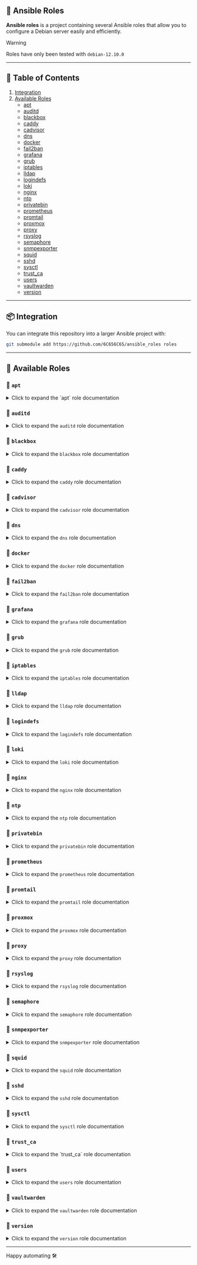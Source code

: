 ## 🚀 Ansible Roles

**Ansible roles** is a project containing several Ansible roles that allow you to configure a Debian server easily and efficiently.

> [!WARNING]
> Roles have only been tested with `debian-12.10.0`

---

## 📑 Table of Contents

1. [Integration](#-integration)
2. [Available Roles](#-available-roles)
   - [apt](#-apt)
   - [auditd](#-auditd)
   - [blackbox](#-blackbox)
   - [caddy](#-caddy)
   - [cadvisor](#-cadvisor)
   - [dns](#-dns)
   - [docker](#-docker)
   - [fail2ban](#-fail2ban)
   - [grafana](#-grafana)
   - [grub](#-grub)
   - [iptables](#-iptables)
   - [lldap](#-lldap)
   - [logindefs](#-logindefs)
   - [loki](#-loki)
   - [nginx](#-nginx)
   - [ntp](#-ntp)
   - [privatebin](#-privatebin)
   - [prometheus](#-prometheus)
   - [promtail](#-promtail)
   - [proxmox](#-proxmox)
   - [proxy](#-proxy)
   - [rsyslog](#-rsyslog)
   - [semaphore](#-semaphore)
   - [snmpexporter](#-snmpexporter)
   - [squid](#-squid)
   - [sshd](#-sshd)
   - [sysctl](#-sysctl)
   - [trust_ca](#-trust_ca)
   - [users](#-users)
   - [vaultwarden](#-vaultwarden)
   - [version](#-version)

---

## 📦 Integration

You can integrate this repository into a larger Ansible project with:

```bash
git submodule add https://github.com/6C656C65/ansible_roles roles
```

---

## 🔧 Available Roles

### 📄 `apt`

<details>
<summary>Click to expand the `apt` role documentation</summary>

Manages the installation and update of system packages using `apt`.

**✅ Features**

- Updates the `apt` package cache to ensure the latest package information.
- Upgrades all installed packages to the latest version.
- Installs a predefined set of system packages.
- Purges old packages that are no longer needed.

**📁 Structure**

```text
apt/
├── defaults/
│   └── main.yml
├── handlers/
│   └── main.yml
├── tasks/
│   └── main.yml
```

**⚙️ Defaults (`defaults/main.yml`)**

```yaml
packages_to_install:
  - "ntp"
  - "openssh-server"
  - "ca-certificates"
```

- `packages_to_install`: List of packages to be installed on the system. You can add additional packages to this list as needed.

**📋 Tasks**

- **Update apt package cache**: Updates the local package cache to ensure that the latest package versions are available.
- **Upgrade all packages**: Upgrades all installed packages to the latest version available.
- **Install required system packages**: Installs the packages specified in `packages_to_install`. This includes essential packages such as NTP, OpenSSH, and CA certificates.
  - This task triggers the handler `Purge old packages` to clean up obsolete packages after installation.

**🔁 Handlers**

- **Purge old packages**: Removes packages that are no longer needed (those marked for removal) by purging them from the system.

</details>

### 📄 `auditd`

<details>
<summary>Click to expand the <code>auditd</code> role documentation</summary>

This role installs and configures the `auditd` daemon on Debian-based systems. It enforces a custom set of audit rules, manages logging configuration, and ensures log rotation with tailored settings.

**✅ Features**

* Installs `auditd` and required packages
* Applies audit rules via `defaults/main.yml`
* Configures `/etc/audit/auditd.conf` using a Jinja2 template
* Deploys a custom `logrotate` configuration
* Ensures `auditd` service is restarted when necessary

**📁 Structure**

```text
auditd/
├── defaults/
│   └── main.yml
├── files/
│   └── logrotate.d/
│       └── audit
├── handlers/
│   └── main.yml
├── tasks/
│   └── main.yml
├── templates/
│   └── auditd.conf
```

**⚙️ Defaults (defaults/main.yml)**

```yaml
auditd_rules:
  - "-D"
  - "-b 8192"
  - "--backlog_wait_time 60000"
  - "-f 1"
  - "-a always,exit -F arch=b64 -S execve -k exec_commands"
  - "-a always,exit -F arch=b32 -S execve -k exec_commands"
  - "-w /etc/passwd -p wa -k passwd_changes"
  - "-w /etc/shadow -p wa -k shadow_changes"
  - "-a always,exit -F arch=b64 -S setuid,setgid -k privilege_change"
  - "-a always,exit -F arch=b32 -S setuid,setgid -k privilege_change"
```

* `auditd_rules`: List of audit rules to apply. These are written directly to `/etc/audit/rules.d/audit.rules`.

**📋 Tasks**

* Installs the `auditd` package
* Configures `/etc/audit/auditd.conf` using a Jinja2 template
* Generates `/etc/audit/rules.d/audit.rules` using the `auditd_rules` list
* Deploys a custom `logrotate` configuration for audit logs
* Notifies handler to restart `auditd` after any changes

**🔁 Handlers**

```yaml
- name: Restart auditd via systemd
  ansible.builtin.systemd:
    name: auditd.service
    state: restarted
    enabled: true
```

This handler ensures that changes are applied immediately by restarting the service.

**📄 Template: auditd.conf**

The template defines audit daemon behavior, including file paths, disk space handling, and log format. It follows secure and production-friendly defaults, with `log_format = ENRICHED` and log rotation triggers.

**🌀 Log Rotation: logrotate.d/audit**

```conf
/var/log/audit/audit.log {
    daily
    missingok
    rotate 0
    size 100M
    create 0600 root root
    postrotate
        /usr/sbin/service auditd reload > /dev/null 2>&1 || true
    endscript
    compress
    delaycompress
    notifempty
}
```

This configuration ensures logs are rotated safely and auditd is reloaded afterward.

</details>

### 📄 `blackbox`

<details>
<summary>Click to expand the <code>blackbox</code> role documentation</summary>

Installs and configures the [Blackbox Exporter](https://github.com/prometheus/blackbox_exporter), a Prometheus exporter for blackbox probing, using Docker Compose to manage the service.

**✅ Features**

* Creates the necessary directory structure for Blackbox Exporter configuration
* Deploys a templated `docker-compose.yml` for Docker container setup
* Configures Blackbox Exporter with a custom `blackbox.yml` configuration file
* Supports HTTP probing with customizable timeout, proxy settings, and SSL verification
* Allows easy modifications of the configuration file via a Jinja2 template

**📁 Directory Structure**

```text
blackbox/
├── defaults/
│   └── main.yml        # Default variables for blackbox exporter configuration
├── handlers/
│   └── main.yml        # Handlers for restarting the blackbox-exporter service
├── tasks/
│   └── main.yml        # Main tasks for setup and configuration
├── templates/
│   ├── blackbox.yml    # Blackbox exporter configuration template
│   └── docker-compose.yml  # Docker Compose template for Blackbox Exporter setup
```

**⚙️ Default Configuration (`defaults/main.yml`)**

```yaml
blackbox_directory: /opt/blackbox  # Directory where Blackbox Exporter configuration is stored
```

* `blackbox_directory`: Specifies the root path where Blackbox Exporter will be installed.

**📋 Tasks**

* Creates necessary directories for Blackbox Exporter configuration
* Deploys the `docker-compose.yml` file using Jinja2 templating
* Templates the `blackbox.yml` configuration file and notifies Blackbox Exporter restart
* Starts the Blackbox Exporter service using Docker Compose (`docker-compose up -d`)

**📝 Templates**

* `templates/blackbox.yml`: Defines the Blackbox Exporter configuration for probing HTTP services.
* `templates/docker-compose.yml`: Defines the Blackbox Exporter container setup, volumes, and configuration command.

**🔧 Requirements**

* Docker and Docker Compose must be installed on the target machine

**📋 Handlers**

* **Restart Blackbox Exporter**: Ensures that Blackbox Exporter restarts when the configuration is updated.

```yaml
- name: Restart blackbox-exporter
  ansible.builtin.command: docker-compose restart blackbox-exporter
  args:
    chdir: "{{ blackbox_directory }}"
  changed_when: false
```

</details>

### 📄 `caddy`

<details>
<summary>Click to expand the <code>caddy</code> role documentation</summary>

Deploys and configures the [Caddy](https://caddyserver.com/) web server using Docker with flexible reverse proxy rules and support for custom TLS certificates. Configuration is fully dynamic per host and domain.

**✅ Features**

* Manages Caddy deployment per host using Docker Compose
* Supports multiple domains per host with custom reverse proxy logic
* Allows full customization of `Caddyfile` via Jinja templating
* Accepts user-provided TLS certificates (intermediate CA)
* Automatically sets up directories, configurations, and starts Caddy
* Dynamic logging with per-host hostname injection

**📁 Structure**

```text
caddy/
├── defaults/
│   └── main.yml
├── files/
│   ├── intermediate_ca.crt
│   └── intermediate_ca.key
├── handlers/
│   └── main.yml
├── tasks/
│   └── main.yml
├── templates/
│   ├── docker-compose.yml
│   └── Caddyfile
```

**⚙️ Defaults (defaults/main.yml)**

```yaml
caddy_directory: /opt/caddy
# caddy_cert_source_override: /opt/caddy/certs

backend:
  hostA:
    ...
```

* `caddy_directory`: Path where Caddy configuration and Docker setup are deployed.
* `caddy_cert_source_override` (*optional*): Override the source directory for certificates.
* `backend`: Per-host domain configuration block with custom reverse proxy and logging logic (templated).

**📋 Tasks**

* Detect backends for the current host
* Create necessary directories (`/opt/caddy` and `/opt/caddy/certs`)
* Render and deploy `Caddyfile` and `docker-compose.yml` for the host
* Copy provided TLS certificate files into the correct path
* Start Caddy with Docker Compose
* Automatically restart the Caddy container if configuration or certs change

**🔁 Handlers**

* `Restart caddy docker`: Restarts the Caddy service in the deployment directory via Docker Compose

**📦 Docker Compose Template**

* Runs Caddy in a container
* Mounts host configuration and certificates
* Exposes standard HTTP/HTTPS ports (80, 443)
* Uses environment variables if necessary (template-ready)

**📄 Caddyfile Template**

* Generates a custom `Caddyfile` with dynamic domain blocks
* Supports advanced reverse proxying, including WebSocket support
* Logs requests with host-specific data
* Injects backend rules from `defaults/main.yml`

</details>

### 📄 `cadvisor`

<details>
<summary>Click to expand the <code>cadvisor</code> role documentation</summary>

Deploys and manages cAdvisor using Docker Compose to monitor container resource usage on the host system.

✅ Features

- Creates required directory structure for cAdvisor deployment.
- Deploys a customizable docker-compose.yml using a Jinja2 template.
- Starts the cAdvisor container with Docker Compose.
- Provides a handler to restart cAdvisor if configuration changes.

📁 Structure

```text
cadvisor/
├── defaults/
│   └── main.yml
├── handlers/
│   └── main.yml
├── tasks/
│   └── main.yml
├── templates/
│   └── docker-compose.yml
```

⚙️ Defaults (defaults/main.yml)

```yaml
cadvisor_directory: "/opt/cadvisor"
```

- `cadvisor_directory`: Base directory on the target system where cAdvisor will be deployed.

📋 Tasks

- Create required directories: Ensures the base directory for cAdvisor exists with correct permissions.
- Copy docker-compose.yml: Renders and copies the Docker Compose file from template to the target directory. Triggers the handler to restart the service if the file is changed.
- Start cadvisor containers: Uses docker-compose to bring up the cAdvisor service in detached mode.

🔁 Handlers

- `Restart cadvisor`: Restarts the cAdvisor container using docker-compose when configuration is updated.

</details>

### 📄 `dns`

<details>
<summary>Click to expand the <code>dns</code> role documentation</summary>

Configures the DNS settings for the system, including the domain, search domains, and nameservers.

**✅ Features**

- Configures the `/etc/resolv.conf` file with domain, search, and nameserver settings.
- Restarts the networking service after DNS configuration changes.

**📁 Structure**

```text
dns/
├── defaults/
│   └── main.yml
├── handlers/
│   └── main.yml
├── tasks/
│   └── main.yml
```

**⚙️ Defaults (`defaults/main.yml`)**

```yaml
domain: local
search: local
nameserver: 10.0.0.254
```

- `domain`: The default DNS domain name.
- `search`: The domain search list.
- `nameserver`: The IP address of the DNS server.

**📋 Tasks**

- Copies the DNS configuration to `/etc/resolv.conf` with the values specified in `defaults/main.yml`.
- Notifies the `Restart networking service` handler to apply the changes.

**🔁 Handlers**

- `Restart networking service`: Restarts the networking service to apply the new DNS settings.

</details>

### 📄 `docker`

<details>
<summary>Click to expand the <code>docker</code> role documentation</summary>

Installs Docker and Docker Compose, configures proxy settings, and manages user access.

**✅ Features**

- Installs Docker and Docker Compose packages.
- Adds specified users to the `docker` group.
- Configures system-wide Docker proxy settings via systemd drop-in.
- Reloads systemd and restarts Docker when proxy settings change.

**📁 Structure**

```text
docker/
├── defaults/
│   └── main.yml
├── handlers/
│   └── main.yml
├── tasks/
│   └── main.yml
├── templates/
│   └── override.conf
```

**⚙️ Defaults (`defaults/main.yml`)**

```yaml
http_proxy: "http://proxy.company.com:3128"
https_proxy: "https://proxy.company.com:3128"
no_proxy: "localhost,127.0.0.1,10.0.0.0/16,192.168.0.0/16,172.16.0.0/12"

docker_users:
  - user
```

- `http_proxy`: Proxy server for HTTP traffic.
- `https_proxy`: Proxy server for HTTPS traffic.
- `no_proxy`: Comma-separated list of addresses that bypass the proxy.
- `docker_users`: List of users to add to the `docker` group.

**📋 Tasks**

- Installs `docker` and `docker-compose` using the system package manager.
- Adds each user listed in `docker_users` to the `docker` group.
- Creates the directory `/etc/systemd/system/docker.service.d` if it doesn't exist.
- Applies proxy settings by templating `override.conf`.
- Notifies handlers to reload systemd and restart Docker.

**🔁 Handlers**

- `Reload systemd`: Runs `systemctl daemon-reload` to apply service changes.
- `Restart docker`: Restarts the Docker service to apply updated configuration.

</details>

### 📄 `fail2ban`

<details>
<summary>Click to expand the <code>fail2ban</code> role documentation</summary>

Configures and installs Fail2Ban to protect the system against brute-force attacks and suspicious login attempts.

**✅ Features**

- Installs the Fail2Ban package from the system repository.
- Ensures jail.local exists as a safe copy of the default jail.conf.
- Prepares the system for further custom jail configurations.
- Sets correct file ownership and permissions for jail.local.

**📁 Structure**

```text
fail2ban/
├── defaults/
│   └── main.yml
├── handlers/
│   └── main.yml
├── tasks/
│   └── main.yml
```

**⚙️ Defaults (`defaults/main.yml`)**

```yaml
fail2ban_config_file: /etc/fail2ban/jail.local
fail2ban_source_file: /etc/fail2ban/jail.conf
```

- `fail2ban_config_file`: Path to the fail2ban configuration file to be used (usually jail.local).
- `fail2ban_source_file`: Default configuration file used as the template for jail.local.

**📋 Tasks**

- **Install Fail2Ban package**: Installs the fail2ban package using apt and ensures the package cache is up to date.
- **Ensure jail.local exists from default jail.conf**: Copies the default jail.conf file to jail.local to allow custom configuration while preserving upstream updates. File permissions are set to 0644 and owned by root.

**🔁 Handlers**

- `Restart fail2ban`: Restarts the Fail2Ban service when the configuration file is modified.

</details>

### 📄 `grafana`

<details>
<summary>Click to expand the <code>grafana</code> role documentation</summary>

Installs and configures Grafana using Docker, customizes users, alerts, dashboards, and datasources.

**✅ Features**

* Installs Grafana via Docker Compose.
* Configures Grafana settings including global settings, security, and user preferences.
* Sets up SMTP for email notifications.
* Provisions Grafana dashboards and datasources.
* Allows customization of alerting settings.

**📁 Structure**

```text
grafana/
├── defaults/
│   └── main.yml
├── files/
│   ├── dashboards/
│   └── provisioning/
├── handlers/
│   └── main.yml
├── tasks/
│   └── main.yml
├── templates/
│   └── docker-compose.yml
```

**⚙️ Defaults (`defaults/main.yml`)**

```yaml
grafana_directory: /opt/grafana
grafana_external_networks:
  ...
grafana_global:
  ...
grafana_security:
  ...
grafana_users:
  ...
grafana_smtp:
  ...
```

* `grafana_directory`: Directory where Grafana will be installed.
* `grafana_external_networks`: List of external networks to connect Grafana to.
* `grafana_global`: Global configuration settings for Grafana.
* `grafana_security`: Security settings for Grafana (admin credentials).
* `grafana_users`: User preferences for Grafana.
* `grafana_smtp`: SMTP settings for email notifications.

**📋 Tasks**

* Installs Grafana and Docker Compose.
* Configures Grafana based on `defaults/main.yml` variables.
* Creates necessary directories for Grafana and copies configuration files.
* Provisions dashboards, datasources, and alerting rules.
* Starts Grafana using Docker Compose.

**🔁 Handlers**

* `Restart grafana`: Restarts the Grafana container to apply updated configurations.

</details>

### 📄 `grub`

<details>
<summary>Click to expand the <code>grub</code> role documentation</summary>

Configures a GRUB password for boot-time protection and blacklists specific kernel modules to harden system security.

**✅ Features**

- Sets a `password_pbkdf2` in `/etc/grub.d/40_custom` to protect GRUB access.
- Regenerates GRUB configuration using `update-grub`.
- Blacklists USB storage and FireWire kernel modules for security.

**📁 Structure**

```text
grub/
├── defaults/
│   └── main.yml
├── tasks/
│   └── main.yml
```

**⚙️ Defaults (`defaults/main.yml`)**

```yaml
grub_password: "grub.pbkdf2.sha512.10000.929D04D84DD6906946D134E7A7FB1644DB5785B8B71B9900D5B45E01B50128E66486865B2222644ACAE29778CE61161AD6680470D827B508A61458C302C5B66C.ACD515811D6CC1948F6EF89FB58881EA3670583275D3014C510C5C6478B55046FF5DDDD7669FA56451D90680ACF4968891338BD1710CCBA653433BE7B4E313B0"
```

- `grub_password`: The PBKDF2 hash for the GRUB superuser password.
  - **Default password is** `changeme`
  - **⚠️ It is strongly recommended to change it.**

To generate a new GRUB password hash, use:

```bash
grub-mkpasswd-pbkdf2
```

**📋 Tasks**

- Inserts a GRUB `superuser` and `password_pbkdf2` block into `/etc/grub.d/40_custom`.
- Runs `update-grub` to apply the new GRUB configuration.
- Adds the following kernel modules to the blacklist:
  - `usb_storage`
  - `firewire_core`
  - `firewire_ohci`

</details>

### 📄 `iptables`

<details>
<summary>Click to expand the <code>iptables</code> role documentation</summary>

Configures and manages firewall rules using `iptables` to secure the system. This role allows you to define custom firewall rules, set default policies, log blocked traffic, and persist the rules across reboots.

**✅ Features**

* Sets the default policy for incoming traffic to `ACCEPT` and later switches it to `DROP`.
* Adds custom firewall rules from a predefined list with conditions.
* Logs blocked incoming traffic for monitoring purposes.
* Saves the `iptables` rules to a persistent configuration file.

**📁 Structure**

```text
iptables/
├── defaults/
│   └── main.yml
├── tasks/
│   └── main.yml
```

**⚙️ Defaults (`defaults/main.yml`)**

```yaml
iptables_rules:
  - { description: "Allow HTTP 80/tcp from anywhere", port: 80, proto: tcp }
  - { description: "Allow DNS 53/udp from anywhere", port: 53, proto: udp }
  - { description: "Allow SSH 22/tcp from firewall", port: 22, proto: tcp, source: "10.0.0.254" }
  - { description: "Allow SNMP 162/udp on specific interface", port: 162, proto: udp, interface: "ens18" }
  - { description: "Allow LDAP 389/tcp on specific host", port: 389, proto: tcp, condition: "{{inventory_hostname != 'hostA'}}" }
  - { description: "Established connections", match: conntrack, ctstate: "ESTABLISHED,RELATED" }
```

* `iptables_rules`: A list of firewall rules with their description, port, protocol, source IP, and conditions (if any).

  * **`port`**: Port number for the rule.
  * **`proto`**: Protocol (TCP or UDP).
  * **`source`**: Source IP address for the rule (optional).
  * **`condition`**: A condition to apply the rule (optional).
  * **`match`** and **`ctstate`**: Used for connection tracking states (optional).
  * **`interface`**: The network interface (optional).

**📋 Tasks**

* **Set default policy to ACCEPT**: Sets the default policy for incoming traffic to `ACCEPT`.
* **Flush existing rules**: Clears any existing `iptables` rules in the `INPUT` chain.
* **Add IPtables rules**: Loops through the `iptables_rules` list and applies each rule to the `INPUT` chain.
* **Log blocked traffic**: Logs any blocked traffic on the `INPUT` chain with the prefix `Blocked Input Traffic`.
* **Set default policy to DROP**: Sets the default policy for incoming traffic to `DROP` to block all traffic except the allowed rules.
* **Save iptables rules**: Persists the firewall rules by saving them to `/etc/iptables/rules.v4`.

This role applies firewall rules and logs blocked traffic as per the configuration defined in `defaults/main.yml`.

</details>

### 📄 `lldap`

<details>
<summary>Click to expand the <code>lldap</code> role documentation</summary>

Deploys and bootstraps [LLDAP](https://github.com/lldap/lldap) in Docker using a configurable directory layout. Supports LDAPS, SMTP for password reset, and user/group bootstrapping via JSON files.

**✅ Features**

* Runs LLDAP in Docker with full environment configuration
* Supports LDAPS via custom certificate files
* Allows SMTP configuration for password reset
* Bootstraps users and groups at first run
* Uses Docker Compose for service management
* Optional override for file source path (e.g., bootstrap or certs)

**📁 Structure**

```text
lldap/
├── defaults/
│   └── main.yml
├── files/
│   ├── bootstrap/
│   │   ├── group-configs/
│   │   │   └── groups.json
│   │   ├── group-schemas/
│   │   │   └── groups.json
│   │   └── user-configs/
│   │       └── users.json
│   └── certs/
│       ├── fullchain.pem
│       └── privkey.pem
├── handlers/
│   └── main.yml
├── tasks/
│   └── main.yml
├── templates/
│   └── docker-compose.yml
```

**⚙️ Defaults (defaults/main.yml)**

```yaml
lldap_directory: /opt/lldap
# lldap_files_source_override: /opt/lldap/files

lldap_global:
  ...

lldap_smtp:
  ...

lldap_ldaps:
  ...
```

* `lldap_directory`: Path where LLDAP will be deployed (config, certs, and bootstrap files).
* `lldap_files_source_override` (*optional*): Custom path to files directory (instead of default `roles/lldap/files`).
* `lldap_global`, `lldap_smtp`, `lldap_ldaps`: Define runtime behavior of LLDAP service.

**📋 Tasks**

* Create the required directories for LLDAP deployment
* Render and copy `docker-compose.yml` from a Jinja2 template
* Copy bootstrap files (users, groups) and certificates into the target directory
* Start the LLDAP container with Docker Compose
* Run the LLDAP bootstrap script (`/app/bootstrap.sh`) inside the container

**🔁 Handlers**

* `Start lldap`: Runs `docker-compose up -d` in the deployment directory
* `Apply bootstrap lldap`: Runs the bootstrap script inside the container

**📦 Docker Compose Template**

* Exposes default ports: 389 (LDAP), 636 (LDAPS), 17170 (Web UI)
* Mounts bootstrap and cert directories
* Configures environment variables for LLDAP behavior (LDAP base DN, SMTP, LDAPS, admin credentials, etc.)

</details>

### 📄 `logindefs`

<details>
<summary>Click to expand the <code>logindefs</code> role documentation</summary>

Manages the `/etc/login.defs` file to enforce system-wide login and password policies.

**✅ Features**

- Deploys a custom `/etc/login.defs` file using a Jinja2 template.
- Ensures correct permissions and ownership.

**📁 Structure**

```text
logindefs/
├── tasks/
│   └── main.yml
├── templates/
│   └── login.defs
```

**📋 Tasks**

- Uses a template (`login.defs`) to overwrite `/etc/login.defs`.
- Ensures the file is owned by `root:root` with read-only permissions (`0444`).

**📄 Template (`templates/login.defs`)**

The `login.defs` template should define system-wide settings for login, password expiration, UID/GID ranges, and other authentication parameters.

</details>

### 📄 `loki`

<details>
<summary>Click to expand the <code>loki</code> role documentation</summary>

Installs and configures [Loki](https://grafana.com/oss/loki/), a horizontally-scalable, highly-available, multi-tenant log aggregation system inspired by Prometheus. This role uses Docker Compose to deploy Loki with a custom configuration.

**✅ Features**

* Creates necessary directory structure for Loki configuration
* Configures Loki with TLS certificates and a custom configuration file
* Deploys Loki container using Docker Compose
* Supports retention policy and compactor configuration
* Supports custom TLS certificates for secure connections

**📁 Directory Structure**

```text
loki/
├── defaults/
│   └── main.yml        # Default variables for Loki configuration
├── files/
│   ├── certs/
│   │   ├── fullchain.pem  # Full certificate chain for TLS
│   │   └── privkey.pem    # Private key for TLS
│   └── local-config.yaml  # Loki configuration file
├── handlers/
│   └── main.yml        # Handlers for restarting Loki service
├── tasks/
│   └── main.yml        # Main tasks for setup and configuration
├── templates/
│   └── docker-compose.yml  # Docker Compose template for Loki setup
```

**⚙️ Default Configuration (`defaults/main.yml`)**

```yaml
loki_directory: /opt/loki  # Directory where Loki configuration and data will be stored
```

* `loki_directory`: Specifies the directory where Loki and its configuration will be installed.

**📋 Tasks**

* Creates necessary directories for Loki and its certificates
* Deploys the `docker-compose.yml` file using Jinja2 templating
* Configures and copies Loki's `local-config.yaml` file to the specified directory
* Copies TLS certificates (`fullchain.pem` and `privkey.pem`) for secure connections
* Starts the Loki service using Docker Compose (`docker-compose up -d`)

**📝 Templates**

* `templates/docker-compose.yml`: Defines the Loki container setup, including ports, volumes, and configuration file paths.
* `files/local-config.yaml`: Configuration file for Loki, including retention policies, compactor configuration, and TLS settings.

**🔧 Requirements**

* Docker and Docker Compose must be installed on the target machine

**📋 Example Loki Configuration (`files/local-config.yaml`)**

```yaml
auth_enabled: false

server:
  http_listen_port: 3100
  http_tls_config:
    cert_file: /etc/loki/certs/fullchain.pem
    key_file: /etc/loki/certs/privkey.pem

limits_config:
  retention_period: 7d

compactor:
  working_directory: /tmp/loki/retention
  retention_enabled: true
  retention_delete_delay: 2h
  delete_request_store: filesystem

common:
  instance_addr: 127.0.0.1
  path_prefix: /loki
  storage:
    filesystem:
      chunks_directory: /loki/chunks
      rules_directory: /loki/rules
  replication_factor: 1
  ring:
    kvstore:
      store: inmemory

schema_config:
  configs:
    - from: 2020-10-24
      store: tsdb
      object_store: filesystem
      schema: v13
      index:
        prefix: index_
        period: 24h

analytics:
  reporting_enabled: false
```

**📋 Tasks Breakdown**

* **Create directories**: Ensures that the necessary directories for configuration and certificates exist.
* **Copy docker-compose.yml**: Deploys the `docker-compose.yml` file for starting the Loki container.
* **Copy loki config**: Copies the custom Loki configuration file (`local-config.yaml`) to the specified directory.
* **Copy loki certs**: Copies the TLS certificates to secure the Loki HTTP server.
* **Start docker**: Launches the Loki container using Docker Compose.

**🔄 Handlers**

* **Restart Loki**: Restarts the Loki container when configuration files or certificates are updated.

```yaml
- name: Restart loki
  ansible.builtin.command: docker-compose restart loki
  args:
    chdir: "{{ loki_directory }}"
  changed_when: false
```

</details>

### 📄 `nginx`

<details>
<summary>Click to expand the <code>nginx</code> role documentation</summary>

Deploys and configures a reverse-proxy using Nginx in Docker with HTTPS support per host. The configuration is fully dynamic and defined through variables.

**✅ Features**

- Supports multiple hosts with different domains and backend services
- Automatically deploys SSL certificates (privkey.pem and fullchain.pem)
- Uses Docker Compose to manage Nginx as a container
- Dynamically generates nginx.conf and docker-compose.yml from templates
- Handler to restart Nginx when configuration changes

**📁 Structure**

```text
nginx/
├── defaults/
│   └── main.yml
├── files/
│   └── hostX/
│       └── domain/
│           ├── fullchain.pem
│           └── privkey.pem
├── handlers/
│   └── main.yml
├── tasks/
│   └── main.yml
├── templates/
│   ├── docker-compose.yml
│   └── nginx.conf
```

**⚙️ Defaults (defaults/main.yml)**

```yaml
nginx_directory: /opt/nginx
#nginx_cert_source_override: /opt/nginx/certs

backend:
  hostA:
    - domain: example.local
      network: example_net
      backend:
        - location: /
          conf: |
            proxy_pass http://backend:3000;
            proxy_set_header Host $host;
            proxy_set_header X-Real-IP $remote_addr;
            proxy_set_header X-Forwarded-For $proxy_add_x_forwarded_for;
            proxy_set_header X-Forwarded-Proto $scheme;
...
```

- `nginx_directory`: Path where the Nginx configuration and Docker setup will be stored.
- `nginx_cert_source_override` (*optional*): If defined, it overrides the default path used to copy certificates.

By default, the role expects certificates under roles/nginx/files/{{ inventory_hostname }}/.
If you want to manage certs outside the role, define this variable with an absolute path.

You can define multiple domains per host, and each domain can contain multiple backend location blocks.

**📋 Tasks**

- Check if certificates exist for the current host
- Create necessary directories for deployment
- Render and copy host-specific docker-compose.yml and nginx.conf
- Copy corresponding TLS certificates from files/
- Start the Nginx service using docker-compose
- Only runs if certificates are present for the host

**🔁 Handlers**

- `Restart nginx docker`: Restarts the Nginx service via docker-compose

**📦 Docker Compose Template**

- Exposes ports 80 and 443
- Mounts host configs and certs
- Supports multiple external networks as defined per backend

**📄 Nginx Config Template**

- Creates one server block per domain
- Sets SSL cert paths per domain
- Creates dynamic location blocks as configured

</details>

### 📄 `ntp`

<details>
<summary>Click to expand the <code>ntp</code> role documentation</summary>

Installs and configures an NTP (Network Time Protocol) server to synchronize the system time with a specified NTP server.

**✅ Features**

- Creates a log directory for the NTP service
- Copies a custom `ntp.conf` configuration file
- Restarts the NTP service after updating the configuration

**📁 Structure**

```text
ntp/
├── defaults/
│   └── main.yml
├── handlers/
│   └── main.yml
├── tasks/
│   └── main.yml
├── templates/
│   └── ntp.conf
```

**⚙️ Defaults (`defaults/main.yml`)**

```yaml
ntp_server: 10.0.0.254
```

- `ntp_server`: The NTP server address to synchronize the system time.

**📋 Tasks**

- Ensures the `/var/log/ntpsec` directory exists with the correct permissions
- Copies the `ntp.conf` file to `/etc/ntpsec/`
- Restarts the NTP service to apply configuration changes

**📝 Templates**

- `templates/ntp.conf`: A custom configuration file for the NTP service.

**🔁 Handlers**

- `Restart service`: Restarts the NTP service (`ntp`) after the configuration is updated.

**🔧 Requirements**

- The `ntp` or `ntpsec` service must be installed on the target machine.

</details>

### 📄 `privatebin`

<details>
<summary>Click to expand the <code>privatebin</code> role documentation</summary>

Installs and configures [PrivateBin](https://privatebin.info/), a minimalist, open-source online pastebin where the server has zero knowledge of pasted data.

**✅ Features**

- Creates the PrivateBin directory structure
- Deploys configuration files (`conf.php`, `docker-compose.yml`) from templates
- Starts PrivateBin via Docker Compose
- Automatically restarts the container when configuration changes

**📁 Structure**

```text
privatebin/
├── defaults/
│   └── main.yml
├── handlers/
│   └── main.yml
├── tasks/
│   └── main.yml
├── templates/
│   ├── conf.php
│   └── docker-compose.yml
```

**⚙️ Defaults (`defaults/main.yml`)**

```yaml
privatebin_directory: /opt/privatebin

privatebin:
  name: "Company - PrivateBin"
  enable_password: true
  enable_fileupload: false
  burnafterreadingselected: true
  defaultformatter: "plaintext"
  sizelimit: 10485760
  templateselection: false
  languageselection: false
  languagedefault: "en"
  expire_default: "1week"
  traffic_limit: 10
  traffic_exempted: "10.0.0.0/24"
  traffic_creators: "10.0.0.0/24"
```

- `privatebin_directory`: Root path for the PrivateBin installation.
- `privatebin`: Configuration dictionary used in the template `conf.php`.

**📋 Tasks**

- Creates the PrivateBin directory at the specified location
- Deploys `docker-compose.yml` and `conf.php` using Jinja2 templates
- Launches the PrivateBin container using Docker Compose
- Notifies a handler to restart the container if needed

**📝 Templates**

- `templates/conf.php`: PrivateBin main configuration file
- `templates/docker-compose.yml`: Defines the containerized PrivateBin service and its persistent volume

**🔁 Handlers**

- `Restart privatebin`: Restarts the container using Docker Compose after any configuration change

**🔧 Requirements**

- Docker and Docker Compose must be installed on the target machine

</details>

### 📄 `prometheus`

<details>
<summary>Click to expand the <code>prometheus</code> role documentation</summary>

Installs and configures [Prometheus](https://prometheus.io/), a powerful open-source monitoring and alerting toolkit, to collect and store metrics from configured targets. This role sets up Prometheus with Docker Compose and provides a custom configuration for scraping multiple targets.

**✅ Features**

* Creates necessary directories for Prometheus data and configuration
* Deploys Prometheus container using Docker Compose
* Configures Prometheus with a custom `prometheus.yml` file
* Supports integration with SNMP, Blackbox exporter, Node exporter, and cAdvisor
* Configures multiple external networks for Prometheus container communication
* Handles network and volume configurations in Docker Compose

**📁 Directory Structure**

```text
prometheus/
├── defaults/
│   └── main.yml        # Default variables for Prometheus configuration
├── handlers/
│   └── main.yml        # Handlers for restarting Prometheus service
├── tasks/
│   └── main.yml        # Main tasks for setup and configuration
├── templates/
│   ├── docker-compose.yml  # Docker Compose template for Prometheus setup
│   └── prometheus.yml     # Prometheus configuration template
```

**⚙️ Default Configuration (`defaults/main.yml`)**

```yaml
prometheus_directory: /opt/prometheus  # Directory where Prometheus will be installed
prometheus_external_networks:
  - blackbox_default  # External networks Prometheus will use for scraping
  - snmpexporter_default

scrape_configs:
  - job_name: 'prometheus'
    static_configs:
      - targets: ['localhost:9090']
  - job_name: 'snmp'
    metrics_path: /snmp
    params:
      module:
        - if_mib
    static_configs:
      - targets: ['hostC']
    relabel_configs:
      - source_labels: ['__address__']
        target_label: '__param_target'
      - source_labels: ['__param_target']
        target_label: 'instance'
      - target_label: '__address__'
        replacement: 'snmp-exporter:9116'
  # More scrape configurations (Node Exporter, Blackbox Exporter, cAdvisor) here...
```

* `prometheus_directory`: Specifies the directory where Prometheus and its configuration will be installed.
* `prometheus_external_networks`: List of external networks Prometheus will join for scraping metrics.

**📋 Tasks**

* **Create directories**: Ensures that the necessary directories for Prometheus data and configuration exist.
* **Copy docker-compose.yml**: Deploys the `docker-compose.yml` file for starting the Prometheus container.
* **Template prometheus config**: Templates the `prometheus.yml` configuration file, which contains the scrape targets and other settings.
* **Start docker**: Launches the Prometheus container using Docker Compose (`docker-compose up -d`).

**📝 Templates**

* `templates/docker-compose.yml`: Defines the Prometheus container setup, including ports, volumes, and network configuration.
* `templates/prometheus.yml`: The main Prometheus configuration file, which includes global settings and scrape configurations for various exporters (e.g., Node Exporter, Blackbox Exporter, SNMP).

**🔧 Requirements**

* Docker and Docker Compose must be installed on the target machine

**📋 Example Prometheus Configuration (`templates/prometheus.yml`)**

```yaml
global:
  scrape_interval: 30s  # Scrape interval for collecting metrics

scrape_configs:
  - job_name: 'prometheus'
    static_configs:
      - targets: ['localhost:9090']
  - job_name: 'snmp'
    metrics_path: /snmp
    params:
      module:
        - if_mib
    static_configs:
      - targets: ['hostC']
    relabel_configs:
      - source_labels: ['__address__']
        target_label: '__param_target'
      - source_labels: ['__param_target']
        target_label: 'instance'
      - target_label: '__address__'
        replacement: 'snmp-exporter:9116'
  # Additional scrape configurations...
```

**📋 Tasks Breakdown**

* **Create directories**: Ensures that necessary directories exist for Prometheus.
* **Copy docker-compose.yml**: Deploys the `docker-compose.yml` file for starting the Prometheus container.
* **Template prometheus config**: Templates the `prometheus.yml` file based on the variables defined in the role.
* **Start docker**: Launches the Prometheus service using Docker Compose, allowing for monitoring and metrics collection.

**🔄 Handlers**

* **Restart Prometheus**: Restarts the Prometheus container when configuration changes.

```yaml
- name: Restart prometheus
  ansible.builtin.command: docker-compose restart prometheus
  args:
    chdir: "{{ prometheus_directory }}"
  changed_when: false
```

</details>

### 📄 `promtail`

<details>
<summary>Click to expand the <code>promtail</code> role documentation</summary>

This role installs and configures **Promtail**, the log collection agent used to send logs to **Loki** for centralized log aggregation and analysis on Debian-based systems. It handles installation, configuration, and management of the Promtail service.

**✅ Features**

* Installs `promtail` and required dependencies
* Configures the Promtail service using a Jinja2 template
* Allows dynamic configuration of log scraping jobs based on the target host
* Ensures the Promtail service is started and enabled to run on boot
* Ensures proper systemd management of the Promtail service

**📁 Structure**

```text
promtail/
├── defaults/
│   └── main.yml
├── handlers/
│   └── main.yml
├── tasks/
│   └── main.yml
└── templates/
    └── config.yml.j2
````

**⚙️ Defaults (defaults/main.yml)**

```yaml
loki_url: https://loki.company.com:3100/
promtail_folder: /etc/promtail

promtail_jobs:
  all:
    - job_name: docker
      labels:
        job: docker
        __path__: /var/lib/docker/containers/*/*.log
  hostA:
    - job_name: squid
      labels:
        job: squid
        __path__: /var/log/squid/access.log
  hostB:
    - job_name: vaultwarden
      labels:
        job: vaultwarden
        __path__: /var/log/vaultwarden/vaultwarden.log
    - job_name: caddy
      labels:
        job: caddy
        __path__: /var/log/caddy/access.log
```

* `loki_url`: The URL of the Loki server where Promtail sends logs.
* `promtail_folder`: Directory for storing Promtail configuration files.
* `promtail_jobs`: Defines the jobs Promtail will scrape logs from, including different log sources based on the host.

**📋 Tasks**

* Installs the `promtail` package
* Configures Promtail's main configuration file using a Jinja2 template
* Generates dynamic Promtail job configurations based on the host
* Ensures the Promtail service is started and enabled to run at boot
* Notifies handlers to restart the Promtail service when necessary

**🔁 Handlers**

```yaml
- name: Restart promtail via systemd
  ansible.builtin.systemd:
    name: promtail.service
    state: restarted
    enabled: true
```

This handler ensures that changes to the configuration are applied immediately by restarting the Promtail service.

**📄 Template: config.yml.j2**

The template defines Promtail's behavior, including log scraping jobs, the Loki server to send logs to, and the file paths for log positions. It dynamically adapts to different hosts and log sources.

</details>

### 📄 `proxmox`

<details>
<summary>Click to expand the <code>proxmox</code> role documentation</summary>

Automate the creation and deployment of Debian-based virtual machines on a Proxmox server, including building custom preseeded ISO images.

---

**✅ Features**

* Builds a custom Debian ISO using preseed configuration
* Uploads ISO to specified Proxmox node(s)
* Creates and configures virtual machines via Proxmox API
* Allows detailed VM customization: memory, CPU, disk, network, tags, etc.
* Fully local ISO generation via [custom\_iso project](https://github.com/6C656C65/custom_iso)

---

**📁 Structure**

```text
proxmox/
├── defaults/
│   └── main.yml
├── tasks/
│   ├── main.yml
│   ├── iso.yml
│   └── vm.yml
```

---

**⚙️ Defaults (`defaults/main.yml`)**

```yaml
custom_iso_path: "{{ playbook_dir }}/custom_iso"

build:
  in: https://cdimage.debian.org/debian-cd/current/amd64/iso-cd/debian-12.10.0-amd64-netinst.iso
  out: debian-12.10.0-amd64-netinst-preseed-ansible.iso
  preseed: ../preseed.cfg

deploy:
  proxmox_host: proxmox.company.com
  proxmox_nodes: proxmox-001
  token_id: root@pam!ansible

proxmox:
  api_host: proxmox.company.com:8006
  api_user: root@pam
  api_pass: changeme
  node: proxmox-001

vm_list:
  - name: "vm-100"
    ...
  - name: "vm-200"
    ...
```

* `custom_iso_path`: Path to the `custom_iso` project directory.
* `build.in`: URL or path of base Debian ISO.
* `build.out`: Output ISO filename.
* `build.preseed`: Path to the preseed file used for customization.
* `deploy`: Proxmox access details for ISO upload.
* `proxmox`: API credentials and target node.
* `vm_list`: List of VMs to create with full specs (RAM, CPU, network, etc.).

---

**📋 Tasks**

* **`iso.yml`**:

  * Ensures necessary scripts are executable
  * Builds a custom preseed ISO locally
  * Renames ISO with timestamp
  * Uploads ISO to Proxmox node(s)
  * Runs a cleanup script

* **`vm.yml`**:

  * Creates virtual machines on the Proxmox node using the uploaded ISO
  * Each VM is configured based on `vm_list`

* **`main.yml`**:

  * Includes ISO build/upload and VM creation tasks
  * Allows tagged execution (`--tags iso` or `--tags vm`)

---

**🏷️ Tags**

Run specific tasks using tags:

```bash
ansible-playbook your_playbook.yml --tags iso     # Only build and upload ISO
ansible-playbook your_playbook.yml --tags vm      # Only create VMs
ansible-playbook your_playbook.yml --tags proxmox # Run all proxmox role tasks
```

---

**📦 Prerequisites**

* `custom_iso` project ([https://github.com/6C656C65/custom\_iso](https://github.com/6C656C65/custom_iso)) cloned at the specified path
* A `preseed.cfg` file located appropriately
* Proxmox server with API access
* Ansible collections:

  * `community.general` (for `proxmox_kvm` module)

</details>

### 📄 `proxy`

<details>
<summary>Click to expand the <code>proxy</code> role documentation</summary>

Configure system-wide and user-wide HTTP/HTTPS proxy settings for APT, environment variables, and shell configuration.

**✅ Features**

- Defines and applies HTTP/HTTPS proxy settings
- Cleans old or duplicate proxy entries
- Configures APT proxy in `/etc/apt/apt.conf.d/01proxy`
- Sets both global (`/etc/environment`) and user shell (`bashrc`) proxy variables

**📁 Structure**

```text
proxy/
├── defaults/
│   └── main.yml
├── tasks/
│   └── main.yml
```

**⚙️ Defaults (`defaults/main.yml`)**

```yaml
http_proxy: "http://proxy.company.com:3128"
https_proxy: "https://proxy.company.com:3128"
no_proxy: "localhost,127.0.0.1,10.0.0.0/16,192.168.0.0/16,172.16.0.0/12"
```

- `http_proxy`: HTTP proxy to use.
- `https_proxy`: HTTPS proxy to use.
- `no_proxy`: Comma-separated list of domains/IPs to exclude from proxying.

**📋 Tasks**

- Removes old proxy settings from `bashrc`, `/etc/environment`, and APT config
- Adds updated proxy configuration for APT
- Updates global `/etc/environment` with proxy variables
- Adds export lines in `/etc/bash.bashrc` for interactive shells

</details>

### 📄 `rsyslog`

<details>
<summary>Click to expand the <code>rsyslog</code> role documentation</summary>

Installs and configures [rsyslog](https://www.rsyslog.com/), a reliable and highly configurable system logging daemon, using Docker Compose to manage the service.

**✅ Features**

* Creates the necessary directory structure for rsyslog configuration
* Deploys a templated `docker-compose.yml` for Docker container setup
* Configures rsyslog to listen on specific UDP ports and route logs to designated files
* Supports easy modification of log file paths and ports
* Allows customization of rsyslog configuration via a Jinja2 template

**📁 Directory Structure**

```text
rsyslog/
├── defaults/
│   └── main.yml        # Default variables for rsyslog configuration
├── handlers/
│   └── main.yml        # Handlers for restarting the rsyslog service
├── tasks/
│   └── main.yml        # Main tasks for setup and configuration
├── templates/
│   ├── docker-compose.yml  # Docker Compose template for rsyslog setup
│   └── rsyslog.conf       # rsyslog configuration template
```

**⚙️ Default Configuration (`defaults/main.yml`)**

```yaml
rsyslog_directory: /opt/rsyslog  # Directory where rsyslog configuration is stored

rsyslog_udp_ports:
  - port: 514
    log_file: "/var/log/app1.log"
  - port: 515
    log_file: "/var/log/app2.log"
```

* `rsyslog_directory`: Specifies the root path where rsyslog will be installed.
* `rsyslog_udp_ports`: List of UDP ports to be used by rsyslog, along with the log file path for each port.

**📋 Tasks**

* Creates necessary directories for rsyslog configuration and logs
* Deploys the `docker-compose.yml` file using Jinja2 templating
* Templates the `rsyslog.conf` configuration file and notifies rsyslog restart
* Starts the rsyslog service using Docker Compose (`docker-compose up -d`)

**📝 Templates**

* `templates/docker-compose.yml`: Defines the rsyslog container, ports, volumes, and mounts.
* `templates/rsyslog.conf`: Defines the rsyslog configuration, including the UDP input and file outputs for each port.

**🔧 Requirements**

* Docker and Docker Compose must be installed on the target machine

**📋 Handlers**

* **Restart rsyslog**: Ensures that rsyslog restarts when the configuration is updated.

```yaml
- name: Restart rsyslog
  ansible.builtin.command: docker-compose restart rsyslog
  args:
    chdir: "{{ rsyslog_directory }}"
  changed_when: false
```

</details>

### 📄 `semaphore`

<details>
<summary>Click to expand the <code>semaphore</code> role documentation</summary>

Installs and configures [Semaphore](https://github.com/ansible-semaphore/semaphore), a modern open-source Ansible UI and dashboard, using Docker Compose.

**✅ Features**

- Creates the directory structure for Semaphore
- Deploys a templated `docker-compose.yml` with configuration variables
- Starts Semaphore using Docker Compose
- Supports proxy configuration and email notifications
- Uses the embedded BoltDB database for simplicity

**📁 Structure**

```text
semaphore/
├── defaults/
│   └── main.yml
├── handlers/
│   └── main.yml
├── tasks/
│   └── main.yml
├── templates/
│   └── docker-compose.yml
```

**⚙️ Defaults (`defaults/main.yml`)**

```yaml
semaphore_directory: /opt/semaphore

semaphore:
  admin: admin
  admin_password: changeme
  admin_name: Admin
  admin_email: admin@company.com
  email_sender: semaphore@company.com
  email_host: smtp.company.com
  email_port: 465
  email_username: semaphore@company.com
  email_password: changeme
  email_secure: "True"
  web_root: "https://semaphore.company.com"

http_proxy: "http://proxy.company:3128"
https_proxy: "https://proxy.company:3128"
no_proxy: "localhost,127.0.0.1,10.0.0.0/16,192.168.0.0/16,172.16.0.0/12"
```

- `semaphore_directory`: Root path for the Semaphore installation.
- `semaphore`: Dictionary of admin credentials and email configuration for Semaphore.
- `http_proxy`, `https_proxy`, `no_proxy`: Optional proxy settings for container environment.

**📋 Tasks**

- Creates the base directory for Semaphore with appropriate permissions
- Deploys the `docker-compose.yml` file using Jinja2 templating
- Launches Semaphore using `docker-compose up -d`

**📝 Templates**

- `templates/docker-compose.yml`: Defines the Semaphore container, volumes, environment variables, and proxy settings

**🔧 Requirements**

- Docker and Docker Compose must be installed on the target machine

</details>

### 📄 `snmpexporter`

<details>
<summary>Click to expand the <code>snmpexporter</code> role documentation</summary>

Installs and configures the [SNMP Exporter](https://github.com/prometheus/snmp_exporter), a Prometheus exporter for collecting SNMP metrics, using Docker Compose to manage the service.

**✅ Features**

* Creates the necessary directory structure for SNMP Exporter configuration
* Deploys a templated `docker-compose.yml` for Docker container setup
* Configures SNMP Exporter using the official Prometheus SNMP Exporter image
* Supports time zone and local time configuration using Docker volumes

**📁 Directory Structure**

```text
snmpexporter/
├── defaults/
│   └── main.yml        # Default variables for SNMP Exporter configuration
├── tasks/
│   └── main.yml        # Main tasks for setup and configuration
├── templates/
│   └── docker-compose.yml  # Docker Compose template for SNMP Exporter setup
```

**⚙️ Default Configuration (`defaults/main.yml`)**

```yaml
snmpexporter_directory: /opt/snmpexporter  # Directory where SNMP Exporter configuration is stored
```

* `snmpexporter_directory`: Specifies the root path where SNMP Exporter will be installed.

**📋 Tasks**

* Creates necessary directories for SNMP Exporter configuration
* Deploys the `docker-compose.yml` file using Jinja2 templating
* Starts the SNMP Exporter service using Docker Compose (`docker-compose up -d`)

**📝 Templates**

* `templates/docker-compose.yml`: Defines the SNMP Exporter container setup, volumes, and configuration for time zone and local time.

**🔧 Requirements**

* Docker and Docker Compose must be installed on the target machine

**📋 Tasks**

* **Create directories**: Creates the directory structure for SNMP Exporter.
* **Copy docker-compose.yml**: Deploys the `docker-compose.yml` file using a template.
* **Start docker**: Launches the SNMP Exporter container with `docker-compose up -d`.

```yaml
- name: Start docker
  ansible.builtin.command: docker-compose up -d
  args:
    chdir: "{{ snmpexporter_directory }}"
  changed_when: false
```

</details>

### 📄 `squid`

<details>
<summary>Click to expand the <code>squid</code> role documentation</summary>

Installs and configures [Squid](http://www.squid-cache.org/), a caching proxy for the web, supporting HTTP, HTTPS, and FTP, using Docker Compose.

**✅ Features**

- Creates the directory structure for Squid
- Deploys a templated `docker-compose.yml` with configuration variables
- Supports optional log volume mapping
- Copies Squid configuration and IP/domain whitelist files
- Starts Squid using Docker Compose
- Reloads Squid when configuration is updated

**📁 Structure**

```text
squid/
├── defaults/
│   └── main.yml
├── files/
│   ├── lan.txt
│   └── squid.conf
├── handlers/
│   └── main.yml
├── tasks/
│   └── main.yml
├── templates/
│   └── docker-compose.yml
```

**⚙️ Defaults (`defaults/main.yml`)**

```yaml
squid_directory: /opt/squid
# squid_conf_source_override: /opt/squid/conf

squid:
  port: 3128:3128
  timezone: "UTC"
#  log_file_volume: /var/log/squid/access.log:/var/log/squid/access.log
```

- `squid_directory`: Root path for the Squid deployment.
- `squid.port`: Port mapping for the proxy container.
- `squid.timezone`: Timezone set in the container.
- `squid.log_file_volume`: (Optional) Path to bind mount the access log file.
- `squid_conf_source_override`: (Optional) Path override for Squid config sources.

**📋 Tasks**

- Creates the base and log directories if needed
- Touches the access log file with correct permissions (if defined)
- Deploys the `docker-compose.yml` using Jinja2 templating
- Copies `squid.conf` and `lan.txt` configuration files
- Starts Squid with `docker-compose up -d`

**📝 Templates**

- `templates/docker-compose.yml`: Defines the Squid container, volumes, environment variables, and network

**🔁 Handlers**

- `Reload squid configuration`: Runs `squid -k reconfigure` inside the container to reload the config

**🔧 Requirements**

- Docker and Docker Compose must be installed on the target machine

</details>

### 📄 `sshd`

<details>
<summary>Click to expand the <code>sshd</code> role documentation</summary>

Configure and customize the OpenSSH server (`sshd`) and enhance the login experience with an ASCII banner and system uptime.

**✅ Features**

- Custom dynamic ASCII MOTD using `art.txt`
- Overwrites default `sshd_config`
- Deletes static `/etc/motd`
- Only keeps the configured MOTD script
- Reloads SSH service automatically on changes

**📁 Structure**

```text
sshd/
├── defaults/
│   └── main.yml
├── files/
│   └── art.txt
├── handlers/
│   └── main.yml
├── tasks/
│   └── main.yml
├── templates/
│   ├── ascii_motd
│   └── sshd_config
```

**⚙️ Defaults (`defaults/main.yml`)**

```yaml
motd_ascii_file: "99-ascii"
```

- `motd_ascii_file`: Name of the MOTD script to generate.

**📂 Files**

- `files/art.txt`: ASCII art displayed on SSH login.

**📝 Templates**

- `templates/ascii_motd`: Bash script displayed on login with color + uptime.
- `templates/sshd_config`: SSH daemon configuration.

**📋 Tasks**

- Loads ASCII art from file
- Deploys custom MOTD and `sshd_config`
- Removes legacy MOTD files
- Notifies handler to restart SSHD if needed

**🔁 Handlers**

- `Restart sshd daemon`: Ensures SSH service is restarted after configuration updates.

**🔧 Requirements**

- OpenSSH server must be installed (`sshd`)

</details>

### 📄 `sysctl`

<details>
<summary>Click to expand the <code>sysctl</code> role documentation</summary>

Harden kernel networking and memory behavior using persistent sysctl rules for IPv4, IPv6, and core dump settings.

**✅ Features**

- Disables IPv6 and ICMP redirects
- Hardens IPv4 settings (source routing, martian logging, filters)
- Disables core dumps for better security
- Automatically reloads sysctl rules after changes

**📁 Structure**

```text
sysctl/
├── defaults/
│   └── main.yml
├── handlers/
│   └── main.yml
├── tasks/
│   └── main.yml
```

**⚙️ Defaults (`defaults/main.yml`)**

```yaml
sysctl_ipv6:
  - { name: net.ipv6.conf.all.accept_ra, value: "0" }
  ...
sysctl_ipv4:
  - { name: net.ipv4.conf.all.send_redirects, value: "0" }
  ...
sysctl_core_dump:
  - { name: fs.suid_dumpable, value: "0" }
```

- Define system-level kernel parameters for IPv6, IPv4, and core dumps.

**📋 Tasks**

- Applies all kernel parameters with `ansible.posix.sysctl`
- Uses structured defaults for readability and flexibility
- Notifies handler to reload all sysctl settings via `sysctl --system`

**🔁 Handlers**

- `Reload the sysctl configuration`: Ensures new sysctl values are applied system-wide.

**🔧 Requirements**

- `ansible.posix` collection must be installed
- System should support `sysctl --system` (common on systemd-based distributions)

</details>

### 📄 `trust_ca`

<details>
<summary>Click to expand the `trust_ca` role documentation</summary>

Manages the addition of custom Certificate Authorities (CAs) to the system's trusted CA store.

**✅ Features**

- Copies custom `.crt` certificates to `/usr/local/share/ca-certificates/`.
- Notifies the system to update CA certificates.
- Ensures correct file permissions and ownership for the certificates.

**📁 Structure**

```text
trust_ca/
├── files/
│   └── .gitkeep
├── handlers/
│   └── main.yml
├── tasks/
│   └── main.yml
```

**⚙️ Files (`files/)**

The `files/` directory contains the custom `.crt` files that will be added to the trusted CA store. 

**📋 Tasks**

- **Copy certificates**: Copies all `.crt` files from `files/` to `/usr/local/share/ca-certificates/`.
- **Notify CA update**: Triggers the update of the CA certificates.

**🔁 Handlers**

- **Updating CA certificates**: Runs the `update-ca-certificates` command to update the system's CA certificates.

</details>

### 📄 `users`

<details>
<summary>Click to expand the <code>users</code> role documentation</summary>

This role is used to configure the Ansible and root user accounts on Debian-based systems. It generates secure, random passwords for the users and updates their credentials accordingly.

**✅ Features**

- Changes the password for the `ansible` user with a secure password hash.
- Generates a random password for the `root` user with configurable length.
- Displays the newly generated root password for reference.

**📁 Structure**

```text
users/
├── defaults/
│   └── main.yml
├── tasks/
│   └── main.yml
````

**⚙️ Defaults (`defaults/main.yml`)**

```yaml
before_setup_ansible_ssh_pass: "changeme"
before_setup_ansible_become_pass: "changeme"
password_length: 15
```

* `before_setup_ansible_ssh_pass`: The initial SSH password for the `ansible` user (before setting the actual secure password).
* `before_setup_ansible_become_pass`: The initial `become` password for `ansible` user (before setting the actual secure password).
* `password_length`: Defines the length of the generated random password for the `root` user (default is 15 characters).

**📋 Tasks**

1. **Change the Ansible user password**
   Updates the `ansible` user's password to a secure hash stored in the `vault_ansible_password` variable.

2. **Generate a random password**
   Creates a secure random password for the `root` user, with a length defined by `password_length`.

3. **Set the generated password in a variable**
   Stores the generated password for the `root` user in the `my_pass` variable.

4. **Change the root user password**
   Updates the `root` user's password to the newly generated password, securely hashed.

5. **Display the generated root password**
   Outputs the newly generated `root` password to the debug output for reference.

</details>

### 📄 `vaultwarden`

<details>
<summary>Click to expand the <code>vaultwarden</code> role documentation</summary>

This role sets up Vaultwarden using Docker. It includes configuration for Vaultwarden, SMTP settings for email notifications, and backup configurations.

**✅ Features**

- Deploys Vaultwarden using Docker Compose
- Configures SMTP settings for email notifications
- Creates directories and files for Vaultwarden logs and data
- Supports automatic backup configuration with optional email notifications
- Provides custom CA certificate support for secure communication
- Configures the Vaultwarden domain and admin token
- Allows backup retention and email notifications on backup success or failure

**📁 Structure**

```text
vaultwarden/
├── defaults/
│   └── main.yml
├── handlers/
│   └── main.yml
├── tasks/
│   └── main.yml
├── templates/
│   └── docker-compose.yml
```

**⚙️ Defaults (`defaults/main.yml`)**

```yaml
vaultwarden_directory: /opt/vaultwarden
vaultwarden_log_file: /var/log/vaultwarden/vaultwarden.log
vaultwarden_ca_volume: /etc/ssl/certs/example.pem:/etc/ssl/certs/example.pem

vaultwarden_domain: https://vault.local

#vaultwarden_admin_token:
#vaultwarden_yubico:
#  id:
#  key:

vaultwarden_smtp:
  host: smtp.example.com
  from: vaultwarden@company.com
  port: 465
  security: force_tls
  username: vaultwarden@company.com
  password: changeme

vaultwarden_backup:
  keep_days: 2
  smtp_enable: "true"
  mail_smtp_variables: "
    -S smtp=smtps://smtp.example.com:465 \
    -S smtp-auth=login \
    -S smtp-auth-user=vaultwarden@company.com \
    -S smtp-auth-password=changeme \
    -S from=vaultwarden@company.com"
  mail_to: admin@company.com
  mail_when_success: "false"
  mail_when_failure: "true"
```

- Define the directory and log file paths for Vaultwarden.
- Configure SMTP settings for sending email notifications.
- Set up backup retention period and email notification preferences.

**📋 Tasks**

- Creates the necessary Vaultwarden base directory
- Deploys the Docker Compose configuration for Vaultwarden
- Creates log directory and log file, ensuring proper ownership and permissions
- Starts Vaultwarden using Docker Compose
- Backs up Vaultwarden data and notifies if configured

**🔁 Handlers**

- `Restart vaultwarden`: Restarts the Vaultwarden service by restarting the Docker container using Docker Compose.

**🔧 Requirements**

- Docker and Docker Compose should be installed
- The system should support Docker networking for proper operation
- Ensure that your SMTP server is correctly configured if email notifications are enabled
- Backup functionality relies on a pre-configured backup service, which may require specific container images (e.g., `ttionya/vaultwarden-backup`)

</details>

### 📄 `version`

<details>
<summary>Click to expand the <code>version</code> role documentation</summary>

This role retrieves the latest Git commit information and writes it to a specified file on the target machine. It is useful for tracking the current version of the application or system by storing the commit ID and the corresponding date.

**✅ Features**

* Fetches the latest Git commit hash and the commit date using `git log -1`.
* Writes the commit ID and date to a specified file on the target machine.
* Helps to keep track of the current version of the system or application.

**📁 Structure**

```text
version/
├── defaults/
│   └── main.yml
├── tasks/
│   └── main.yml
```

**⚙️ Defaults (`defaults/main.yml`)**

```yaml
version_path: /etc/version.txt
```

* `version_path`: The file path where the commit details will be stored (default: `/etc/version.txt`).

**📋 Tasks**

* **Retrieve the latest commit**: Uses the `git log` command to retrieve the latest commit hash and date.
* **Write to the machine**: Writes the commit ID and date into the specified file (`version_path`).

</details>

---

Happy automating 🛠️